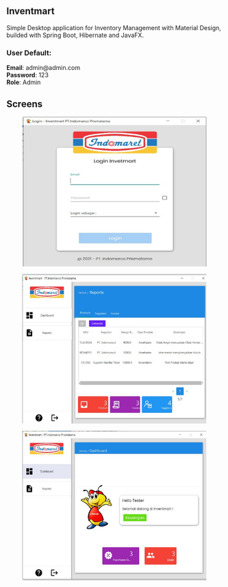 ## Inventmart

<p>
Simple Desktop application for Inventory Management with Material Design, builded with Spring Boot, Hibernate and JavaFX.
</p>


### User Default: <br/>

<p> 
  <b>Email</b>: admin@admin.com<br/>
  <b>Password</b>: 123<br/>
  <b>Role</b>: Admin
</p>

## Screens

<p align="center">
<img src="https://raw.githubusercontent.com/13husen/Inventmart/master/screens/kkp1.jpeg" width="430" height="350">
</p>
<p align="center">
<img src="https://raw.githubusercontent.com/13husen/Inventmart/master/screens/kkp2.jpeg" width="430" height="350">
</p>
<p align="center">
<img src="https://raw.githubusercontent.com/13husen/Inventmart/master/screens/kkp3.jpeg" width="430" height="350">
</p>
